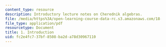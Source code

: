 ```yaml
---
content_type: resource
description: Introductory lecture notes on Cherednik algebras.
file: /media/https%3A/open-learning-course-data-rc.s3.amazonaws.com/18-735-double-affine-hecke-algebras-in-representation-theory-combinatorics-geometry-and-mathematical-physics-fall-2009/fc2e4fc737bf8508ba2da78d30967110_MIT18_735F09_ch01.pdf
file_type: application/pdf
resourcetype: Document
title: 1. Introduction
uid: fc2e4fc7-37bf-8508-ba2d-a78d30967110
---
```

